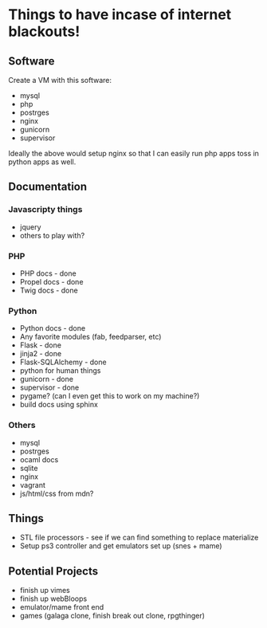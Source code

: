# Things to have incase of internet blackouts!

## Software
Create a VM with this software:
* mysql
* php
* postrges
* nginx
* gunicorn
* supervisor

Ideally the above would setup nginx so that I can easily run php apps
toss in python apps as well.



## Documentation

### Javascripty things
* jquery
* others to play with?

### PHP
* PHP docs - done
* Propel docs - done
* Twig docs - done

### Python
* Python docs - done
* Any favorite modules (fab, feedparser, etc)
* Flask - done
* jinja2 - done
* Flask-SQLAlchemy - done
* python for human things
* gunicorn - done
* supervisor - done
* pygame? (can I even get this to work on my machine?)
* build docs using sphinx

### Others
* mysql
* postrges
* ocaml docs
* sqlite
* nginx
* vagrant
* js/html/css from mdn?

## Things
* STL file processors - see if we can find something to replace
  materialize
* Setup ps3 controller and get emulators set up (snes + mame)

## Potential Projects
* finish up vimes
* finish up webBloops
* emulator/mame front end
* games (galaga clone, finish break out clone, rpgthinger) 
